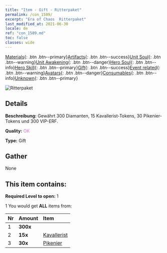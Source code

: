 ```yaml
---
title: "Item - Gift - Ritterpaket"
permalink: /con_1589/
excerpt: "Era of Chaos  Ritterpaket"
last_modified_at: 2021-06-30
locale: de
ref: "con_1589.md"
toc: false
classes: wide
---
```

 [Materials](/ItemsDE/){: .btn .btn--primary}[Artifacts](/ItemsDE/Artifacts/){: .btn .btn--success}[Unit Soul](/ItemsDE/UnitSoul/){: .btn .btn--warning}[Unit Awakening](/ItemsDE/UnitAwakening/){: .btn .btn--danger}[Hero Soul](/ItemsDE/HeroSoul/){: .btn .btn--info}[Hero Skill](/ItemsDE/HeroSkill/){: .btn .btn--primary}[Gift](/ItemsDE/Gift/){: .btn .btn--success}[Event related](/ItemsDE/Events/){: .btn .btn--warning}[Avatars](/ItemsDE/Avatars/){: .btn .btn--danger}[Consumables](/ItemsDE/Consumables/){: .btn .btn--info}[Unknown](/ItemsDE/Unknown/){: .btn .btn--primary}

 ![Ritterpaket](/images/t/i_907201.png)

## Details
 **Beschreibung:** Gewährt 300 Diamanten, 15 Kavallerist-Tokens, 30 Pikenier-Tokens und 300 VIP-ERF.

 **Quality:** <span style="color: #DA70D6">OK</span>

 **Type:** Gift

## Gather

  None

## This item contains:

 **Required Level to open:** 1

 1 You would get **ALL** items  from:

  | Nr | Amount |     Item    |
  |:---|:-------|:------------|
  | 1 |  **300x** | <i class="fas fa-gem"/> |  | 
  | 2 |  **15x** | [Kavallerist](/ItemsDE/unt_195/) |  | 
  | 3 |  **30x** | [Pikenier](/ItemsDE/unt_190/) |  | 
